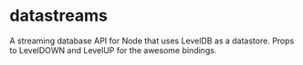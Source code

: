 datastreams
===========

A streaming database API for Node that uses LevelDB as a datastore. Props to LevelDOWN and LevelUP for the awesome bindings.
